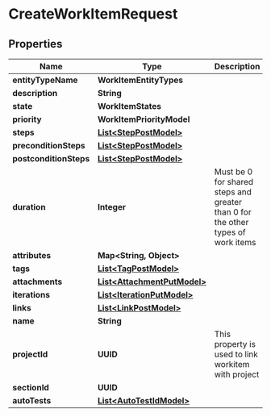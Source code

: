 

# CreateWorkItemRequest


## Properties

| Name | Type | Description | Notes |
|------------ | ------------- | ------------- | -------------|
|**entityTypeName** | **WorkItemEntityTypes** |  |  |
|**description** | **String** |  |  [optional] |
|**state** | **WorkItemStates** |  |  |
|**priority** | **WorkItemPriorityModel** |  |  |
|**steps** | [**List&lt;StepPostModel&gt;**](StepPostModel.md) |  |  |
|**preconditionSteps** | [**List&lt;StepPostModel&gt;**](StepPostModel.md) |  |  |
|**postconditionSteps** | [**List&lt;StepPostModel&gt;**](StepPostModel.md) |  |  |
|**duration** | **Integer** | Must be 0 for shared steps and greater than 0 for the other types of work items |  |
|**attributes** | **Map&lt;String, Object&gt;** |  |  |
|**tags** | [**List&lt;TagPostModel&gt;**](TagPostModel.md) |  |  |
|**attachments** | [**List&lt;AttachmentPutModel&gt;**](AttachmentPutModel.md) |  |  [optional] |
|**iterations** | [**List&lt;IterationPutModel&gt;**](IterationPutModel.md) |  |  [optional] |
|**links** | [**List&lt;LinkPostModel&gt;**](LinkPostModel.md) |  |  |
|**name** | **String** |  |  |
|**projectId** | **UUID** | This property is used to link workitem with project |  |
|**sectionId** | **UUID** |  |  |
|**autoTests** | [**List&lt;AutoTestIdModel&gt;**](AutoTestIdModel.md) |  |  [optional] |



